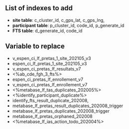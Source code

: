 ## List of indexes to add

- **site table**: c_cluster_id, c_gps_lat, c_gps_lng,
- **participant table**: p_cluster_id, code_id, p_generate_id
- **FTS table**: d_generate_id, code_id

## Variable to replace

- v_espen_ci_lf_pretas_1_site_202105_v3
- espen_ci_lf_pretas_1_site_202105_v3
- v_espen_ci_pretas_lf_resultats_v7
- <%ab_cde_fgh_3_fts%>
- espen_ci_pretas_lf_enrollement_v7
- v_espen_ci_pretas_lf_enrollement_v7
- <%metabase_lf_tas_duplicates_202005%>
- <%identify_participant_duplicate%>
- identify_fts_result_duplicate_202008,
- metabase_lf_pretas_result_duplicates_202008_trigger
- metabase_lf_pretas_duplicates_202008_trigger
- metabase_lf_pretas_orphaned_202008
- <%metabase_lf_ias_action_todo_202004%>
